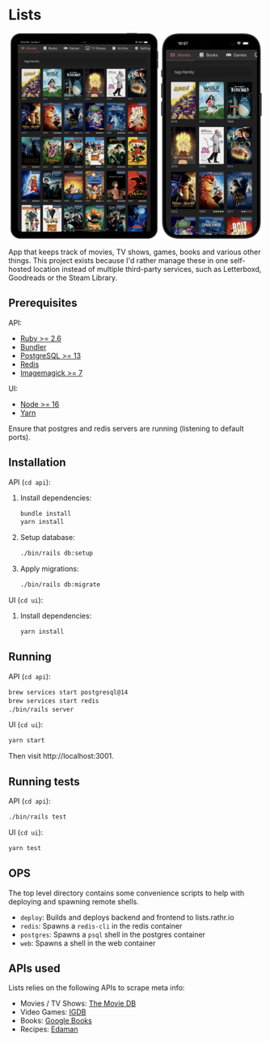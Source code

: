 # Lists

![Screenshot](./screenshots/2023-03-ipad-iphone.png)

App that keeps track of movies, TV shows, games, books and various other things.
This project exists because I'd rather manage these in one self-hosted location
instead of multiple third-party services, such as Letterboxd, Goodreads or the
Steam Library.

## Prerequisites

API:
   - [Ruby >= 2.6](https://www.ruby-lang.org/en/documentation/installation/)
   - [Bundler](https://bundler.io/)
   - [PostgreSQL >= 13](https://www.postgresql.org/)
   - [Redis](https://redis.io/)
   - [Imagemagick >= 7](https://www.imagemagick.org/script/index.php)

UI:
   - [Node >= 16](https://nodejs.org/en/)
   - [Yarn](https://yarnpkg.com/en/docs/install)

Ensure that postgres and redis servers are running (listening to default ports).

## Installation

API (`cd api`):

   1. Install dependencies:
       ```bash
       bundle install
       yarn install
       ```

   2. Setup database:
       ```bash
       ./bin/rails db:setup
       ```

   3. Apply migrations:
       ```bash
       ./bin/rails db:migrate
       ```

UI (`cd ui`):

   1. Install dependencies:
      ```bash
      yarn install
      ```

## Running

API (`cd api`):

```bash
brew services start postgresql@14
brew services start redis
./bin/rails server
```

UI (`cd ui`):

```bash
yarn start
```

Then visit http://localhost:3001.

## Running tests

API (`cd api`):

```bash
./bin/rails test
```

UI (`cd ui`):

```bash
yarn test
```

## OPS

The top level directory contains some convenience scripts to help with deploying
and spawning remote shells.

- `deploy`: Builds and deploys backend and frontend to lists.rathr.io
- `redis`: Spawns a `redis-cli` in the redis container
- `postgres`: Spawns a `psql` shell in the postgres container
- `web`: Spawns a shell in the web container

## APIs used

Lists relies on the following APIs to scrape meta info:

- Movies / TV Shows: [The Movie DB](https://www.themoviedb.org)
- Video Games: [IGDB](https://www.igdb.com/discover)
- Books: [Google Books](https://developers.google.com/books)
- Recipes: [Edaman](https://www.edamam.com)
